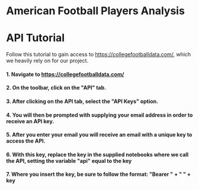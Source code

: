 # American Football Players Analysis


# API Tutorial 

Follow this tutorial to gain access to https://collegefootballdata.com/, which we heavily rely on for our project. 

#### 1. Navigate to https://collegefootballdata.com/

#### 2. On the toolbar, click on the "API" tab.

#### 3. After clicking on the API tab, select the "API Keys" option.

#### 4. You will then be prompted with supplying your email address in order to receive an API key.

#### 5. After you enter your email you will receive an email with a unique key to access the API.

#### 6. With this key, replace the key in the supplied notebooks where we call the API, setting the variable "api" equal to the key

#### 7. Where you insert the key, be sure to follow the format: "Bearer " + " " + key 
